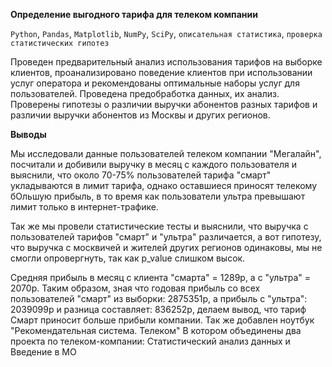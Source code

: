 **Определение выгодного тарифа для телеком компании**

`Python`, `Pandas`, `Matplotlib`, `NumPy`, `SciPy`, `описательная статистика`, `проверка статистических гипотез`

Проведен предварительный анализ использования тарифов на выборке клиентов,
проанализировано поведение клиентов при использовании услуг оператора и
рекомендованы оптимальные наборы услуг для пользователей. Проведена предобработка
данных, их анализ. Проверены гипотезы о различии выручки абонентов разных тарифов и
различии выручки абонентов из Москвы и других регионов.

**Выводы**

Мы исследовали данные пользователей телеком компании "Мегалайн", посчитали и добивили выручку в месяц с каждого пользователя и выяснили, что около 70-75% пользователей тарифа "смарт" укладываются в лимит тарифа, однако оставшиеся приносят телекому бОльшую прибыль, в то время как пользователи ультра превышают лимит только в интернет-трафике.

Так же мы провели статистические тесты и выяснили, что выручка с пользователей тарифов "смарт" и "ультра" различается, а вот гипотезу, что выручка с москвичей и жителей других регионов одинаковы, мы не смогли опровергнуть, так как p_value слишком высок.

Средняя прибыль в месяц с клиента "смарта" = 1289р, а с "ультра" = 2070р. Таким образом, зная что годовая прибыль со всех пользователей "смарт" из выборки: 2875351р, а прибыль с "ультра": 2039099р и разница составляет: 836252р, делаем вывод, что тариф Смарт приносит больше прибыли компании.
Так же добавлен ноутбук "Рекомендательная система. Телеком" В котором объединены два проекта по телеком-компании: Статистический анализ данных и Введение в МО
